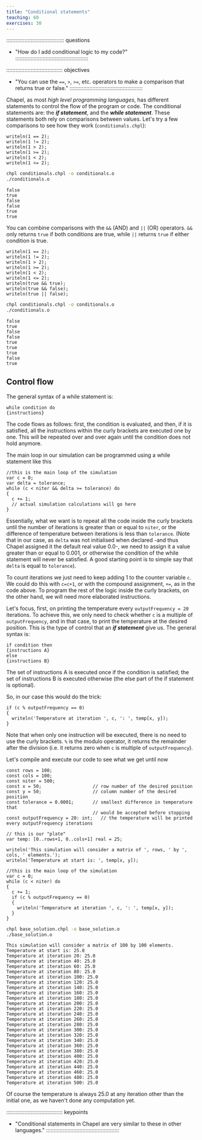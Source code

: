 ```yaml
---
title: "Conditional statements"
teaching: 60
exercises: 30
---
```


:::::::::::::::::::::::::::::::::::::: questions
- "How do I add conditional logic to my code?"
::::::::::::::::::::::::::::::::::::::::::::::::

::::::::::::::::::::::::::::::::::::: objectives
- "You can use the `==`, `>`, `>=`, etc. operators to make a comparison that returns true or false."
::::::::::::::::::::::::::::::::::::::::::::::::

Chapel, as most *high level programming languages*, has different statements to control the flow of the
program or code. The conditional statements are: the **_if statement_**, and the **_while statement_**. These
statements both rely on comparisons between values. Let's try a few comparisons to see how they work
(`conditionals.chpl`):

```chpl
writeln(1 == 2);
writeln(1 != 2);
writeln(1 > 2);
writeln(1 >= 2);
writeln(1 < 2);
writeln(1 <= 2);
```

```bash
chpl conditionals.chpl -o conditionals.o
./conditionals.o
```

```output
false
true
false
false
true
true
```

You can combine comparisons with the `&&` (AND) and `||` (OR) operators. `&&` only returns `true` if both
conditions are true, while `||` returns `true` if either condition is true.

```chpl
writeln(1 == 2);
writeln(1 != 2);
writeln(1 > 2);
writeln(1 >= 2);
writeln(1 < 2);
writeln(1 <= 2);
writeln(true && true);
writeln(true && false);
writeln(true || false);
```

```bash
chpl conditionals.chpl -o conditionals.o
./conditionals.o
```

```output
false
true
false
false
true
true
true
false
true
```

## Control flow

The general syntax of a while statement is: 

```chpl
while condition do 
{instructions}
```

The code flows as follows: first, the condition is evaluated, and then, if it is satisfied, all the
instructions within the curly brackets are executed one by one. This will be repeated over and over again
until the condition does not hold anymore.

The main loop in our simulation can be programmed using a while statement like this

```chpl
//this is the main loop of the simulation
var c = 0;
var delta = tolerance;
while (c < niter && delta >= tolerance) do
{
  c += 1;
  // actual simulation calculations will go here
}
```

Essentially, what we want is to repeat all the code inside the curly brackets until the number of iterations
is greater than or equal to `niter`, or the difference of temperature between iterations is less than
`tolerance`. (Note that in our case, as `delta` was not initialised when declared -and thus Chapel assigned it
the default real value 0.0-, we need to assign it a value greater than or equal to 0.001, or otherwise the
condition of the while statement will never be satisfied. A good starting point is to simple say that `delta`
is equal to `tolerance`).

To count iterations we just need to keep adding 1 to the counter variable `c`.  We could do this with `c=c+1`,
or with the compound assignment, `+=`, as in the code above. To program the rest of the logic inside the curly
brackets, on the other hand, we will need more elaborated instructions.

Let's focus, first, on printing the temperature every `outputFrequency = 20` iterations. To achieve this, we
only need to check whether `c` is a multiple of `outputFrequency`, and in that case, to print the temperature
at the desired position. This is the type of control that an **_if statement_** give us. The general syntax
is:

```chpl
if condition then 
{instructions A} 
else 
{instructions B}
```

The set of instructions A is executed once if the condition is satisfied; the set of instructions B is
executed otherwise (the else part of the if statement is optional).

So, in our case this would do the trick:

```chpl
if (c % outputFrequency == 0)
{
  writeln('Temperature at iteration ', c, ': ', temp[x, y]);
}
```

Note that when only one instruction will be executed, there is no need to use the curly brackets. `%` is the
modulo operator, it returns the remainder after the division (i.e. it returns zero when `c` is multiple of
`outputFrequency`).

Let's compile and execute our code to see what we get until now

```chpl
const rows = 100;
const cols = 100;
const niter = 500;
const x = 50;                   // row number of the desired position
const y = 50;                   // column number of the desired position
const tolerance = 0.0001;       // smallest difference in temperature that
                                // would be accepted before stopping
const outputFrequency = 20: int;   // the temperature will be printed every outputFrequency iterations

// this is our "plate"
var temp: [0..rows+1, 0..cols+1] real = 25;

writeln('This simulation will consider a matrix of ', rows, ' by ', cols, ' elements.');
writeln('Temperature at start is: ', temp[x, y]);

//this is the main loop of the simulation
var c = 0;
while (c < niter) do
{
  c += 1;
  if (c % outputFrequency == 0)
  {
    writeln('Temperature at iteration ', c, ': ', temp[x, y]);
  }
}
```

```bash
chpl base_solution.chpl -o base_solution.o
./base_solution.o
```

```output
This simulation will consider a matrix of 100 by 100 elements.
Temperature at start is: 25.0
Temperature at iteration 20: 25.0
Temperature at iteration 40: 25.0
Temperature at iteration 60: 25.0
Temperature at iteration 80: 25.0
Temperature at iteration 100: 25.0
Temperature at iteration 120: 25.0
Temperature at iteration 140: 25.0
Temperature at iteration 160: 25.0
Temperature at iteration 180: 25.0
Temperature at iteration 200: 25.0
Temperature at iteration 220: 25.0
Temperature at iteration 240: 25.0
Temperature at iteration 260: 25.0
Temperature at iteration 280: 25.0
Temperature at iteration 300: 25.0
Temperature at iteration 320: 25.0
Temperature at iteration 340: 25.0
Temperature at iteration 360: 25.0
Temperature at iteration 380: 25.0
Temperature at iteration 400: 25.0
Temperature at iteration 420: 25.0
Temperature at iteration 440: 25.0
Temperature at iteration 460: 25.0
Temperature at iteration 480: 25.0
Temperature at iteration 500: 25.0
```

Of course the temperature is always 25.0 at any iteration other than the initial one, as we haven't done any
computation yet.

::::::::::::::::::::::::::::::::::::: keypoints
- "Conditional statements in Chapel are very similar to these in other languages."
::::::::::::::::::::::::::::::::::::::::::::::::
